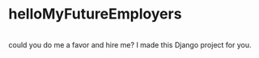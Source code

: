 # helloMyFutureEmployers
</br>
could you do me a favor and hire me? I made this Django project for you.
